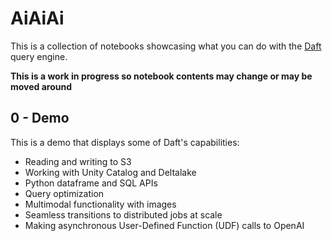 # AiAiAi

This is a collection of notebooks showcasing what you can do with the [Daft](https://github.com/Eventual-Inc/Daft) query engine.

__This is a work in progress so notebook contents may change or may be moved around__

## 0 - Demo

This is a demo that displays some of Daft's capabilities:
- Reading and writing to S3
- Working with Unity Catalog and Deltalake
- Python dataframe and SQL APIs
- Query optimization
- Multimodal functionality with images
- Seamless transitions to distributed jobs at scale
- Making asynchronous User-Defined Function (UDF) calls to OpenAI
